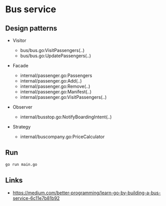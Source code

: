 
# Bus service

## Design patterns

- Visitor
    - bus/bus.go:VisitPassengers(..)
    - bus/bus.go:UpdatePassengers(..)

- Facade
    - internal/passenger.go:Passengers
    - internal/passenger.go:Add(..)
    - internal/passenger.go:Remove(..)
    - internal/passenger.go:Manifest(..)
    - internal/passenger.go:VisitPassengers(..)

- Observer
    - internal/busstop.go:NotifyBoardingIntent(..)

- Strategy
    - internal/buscompany.go:PriceCalculator

## Run

```bash
go run main.go
```

## Links

- https://medium.com/better-programming/learn-go-by-building-a-bus-service-6c11e7b81b92
